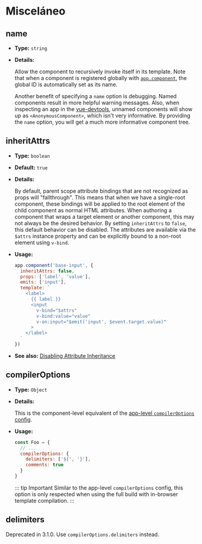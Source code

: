 # Misceláneo

## name

- **Type:** `string`

- **Details:**

  Allow the component to recursively invoke itself in its template. Note that when a component is registered globally with [`app.component`](/api/application-api.html#component), the global ID is automatically set as its name.

  Another benefit of specifying a `name` option is debugging. Named components result in more helpful warning messages. Also, when inspecting an app in the [vue-devtools](https://github.com/vuejs/vue-devtools), unnamed components will show up as `<AnonymousComponent>`, which isn't very informative. By providing the `name` option, you will get a much more informative component tree.

## inheritAttrs

- **Type:** `boolean`

- **Default:** `true`

- **Details:**

  By default, parent scope attribute bindings that are not recognized as props will "fallthrough". This means that when we have a single-root component, these bindings will be applied to the root element of the child component as normal HTML attributes. When authoring a component that wraps a target element or another component, this may not always be the desired behavior. By setting `inheritAttrs` to `false`, this default behavior can be disabled. The attributes are available via the `$attrs` instance property and can be explicitly bound to a non-root element using `v-bind`.

- **Usage:**

  ```js
  app.component('base-input', {
    inheritAttrs: false,
    props: ['label', 'value'],
    emits: ['input'],
    template: `
      <label>
        {{ label }}
        <input
          v-bind="$attrs"
          v-bind:value="value"
          v-on:input="$emit('input', $event.target.value)"
        >
      </label>
    `
  })
  ```

- **See also:** [Disabling Attribute Inheritance](../guide/component-attrs.html#disabling-attribute-inheritance)

## compilerOptions <Badge text="3.1+" />

- **Type:** `Object`

- **Details:**

  This is the component-level equivalent of the [app-level `compilerOptions` config](/api/application-config.html#compileroptions).

- **Usage:**

  ```js
  const Foo = {
    // ...
    compilerOptions: {
      delimiters: ['${', '}'],
      comments: true
    }
  }
  ```

  ::: tip Important
  Similar to the app-level `compilerOptions` config, this option is only respected when using the full build with in-browser template compilation.
  :::

## delimiters <Badge text="deprecated" type="warning" />

Deprecated in 3.1.0. Use `compilerOptions.delimiters` instead.
